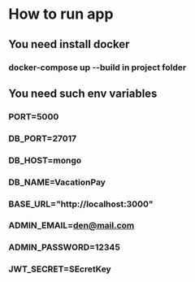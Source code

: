 # How to run app
## You need install docker
### docker-compose up --build in project folder

## You need such env variables
### PORT=5000
### DB_PORT=27017
### DB_HOST=mongo
### DB_NAME=VacationPay
### BASE_URL="http://localhost:3000" 
### ADMIN_EMAIL=den@mail.com
### ADMIN_PASSWORD=12345
### JWT_SECRET=SEcretKey

